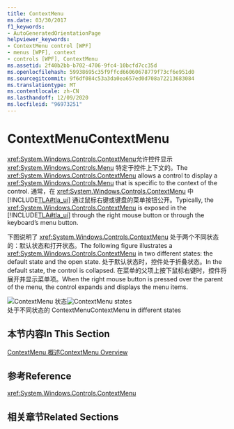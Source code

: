 ```yaml
---
title: ContextMenu
ms.date: 03/30/2017
f1_keywords:
- AutoGeneratedOrientationPage
helpviewer_keywords:
- ContextMenu control [WPF]
- menus [WPF], context
- controls [WPF], ContextMenu
ms.assetid: 2f40b2bb-b702-4706-9fc4-10bcfd7cc35d
ms.openlocfilehash: 59938695c35f9ffcd66060678779f73cf6e951d0
ms.sourcegitcommit: 9f6df084c53a3da0ea657ed0d708a72213683084
ms.translationtype: MT
ms.contentlocale: zh-CN
ms.lasthandoff: 12/09/2020
ms.locfileid: "96973251"
---
```

# <a name="contextmenu"></a><span data-ttu-id="f1c51-102">ContextMenu</span><span class="sxs-lookup"><span data-stu-id="f1c51-102">ContextMenu</span></span>
<span data-ttu-id="f1c51-103"><xref:System.Windows.Controls.ContextMenu>允许控件显示 <xref:System.Windows.Controls.Menu> 特定于控件上下文的。</span><span class="sxs-lookup"><span data-stu-id="f1c51-103">The <xref:System.Windows.Controls.ContextMenu> allows a control to display a <xref:System.Windows.Controls.Menu> that is specific to the context of the control.</span></span> <span data-ttu-id="f1c51-104">通常，在 <xref:System.Windows.Controls.ContextMenu> 中 [!INCLUDE[TLA#tla_ui](../../../includes/tlasharptla-ui-md.md)] 通过鼠标右键或键盘的菜单按钮公开。</span><span class="sxs-lookup"><span data-stu-id="f1c51-104">Typically, the <xref:System.Windows.Controls.ContextMenu> is exposed in the [!INCLUDE[TLA#tla_ui](../../../includes/tlasharptla-ui-md.md)] through the right mouse button or through the keyboard’s menu button.</span></span>  
  
 <span data-ttu-id="f1c51-105">下图说明了 <xref:System.Windows.Controls.ContextMenu> 处于两个不同状态的：默认状态和打开状态。</span><span class="sxs-lookup"><span data-stu-id="f1c51-105">The following figure illustrates a <xref:System.Windows.Controls.ContextMenu> in two different states: the default state and the open state.</span></span> <span data-ttu-id="f1c51-106">处于默认状态时，控件处于折叠状态。</span><span class="sxs-lookup"><span data-stu-id="f1c51-106">In the default state, the control is collapsed.</span></span> <span data-ttu-id="f1c51-107">在菜单的父项上按下鼠标右键时，控件将展开并显示菜单项。</span><span class="sxs-lookup"><span data-stu-id="f1c51-107">When the right mouse button is pressed over the parent of the menu, the control expands and displays the menu items.</span></span>  
  
 <span data-ttu-id="f1c51-108">![ContextMenu 状态](./media/ss-ctl-contextmenu.png "SS_CTL_contextmenu")</span><span class="sxs-lookup"><span data-stu-id="f1c51-108">![ContextMenu states](./media/ss-ctl-contextmenu.png "SS_CTL_contextmenu")</span></span>  
<span data-ttu-id="f1c51-109">处于不同状态的 ContextMenu</span><span class="sxs-lookup"><span data-stu-id="f1c51-109">ContextMenu in different states</span></span>  
  
## <a name="in-this-section"></a><span data-ttu-id="f1c51-110">本节内容</span><span class="sxs-lookup"><span data-stu-id="f1c51-110">In This Section</span></span>  
 [<span data-ttu-id="f1c51-111">ContextMenu 概述</span><span class="sxs-lookup"><span data-stu-id="f1c51-111">ContextMenu Overview</span></span>](contextmenu-overview.md)  
  
## <a name="reference"></a><span data-ttu-id="f1c51-112">参考</span><span class="sxs-lookup"><span data-stu-id="f1c51-112">Reference</span></span>  
 <xref:System.Windows.Controls.ContextMenu>  
  
## <a name="related-sections"></a><span data-ttu-id="f1c51-113">相关章节</span><span class="sxs-lookup"><span data-stu-id="f1c51-113">Related Sections</span></span>
